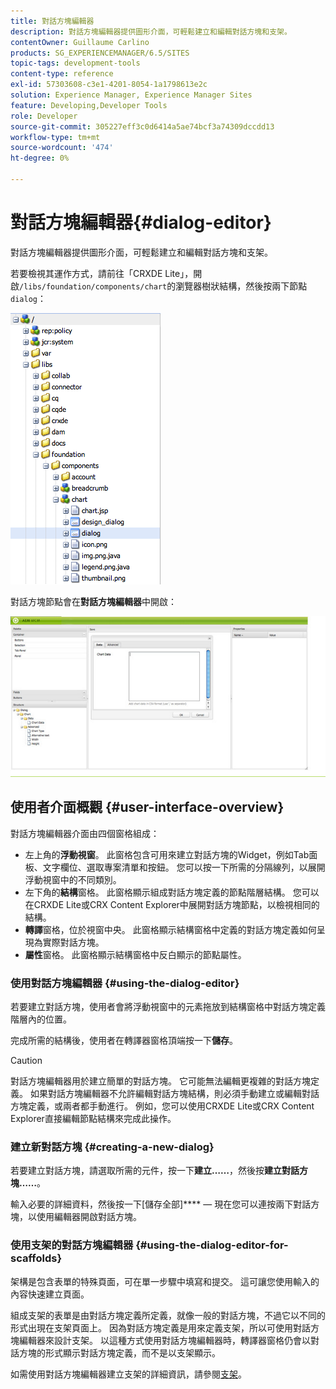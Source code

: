 ```yaml
---
title: 對話方塊編輯器
description: 對話方塊編輯器提供圖形介面，可輕鬆建立和編輯對話方塊和支架。
contentOwner: Guillaume Carlino
products: SG_EXPERIENCEMANAGER/6.5/SITES
topic-tags: development-tools
content-type: reference
exl-id: 57303608-c3e1-4201-8054-1a1798613e2c
solution: Experience Manager, Experience Manager Sites
feature: Developing,Developer Tools
role: Developer
source-git-commit: 305227eff3c0d6414a5ae74bcf3a74309dccdd13
workflow-type: tm+mt
source-wordcount: '474'
ht-degree: 0%

---
```


# 對話方塊編輯器{#dialog-editor}

對話方塊編輯器提供圖形介面，可輕鬆建立和編輯對話方塊和支架。

若要檢視其運作方式，請前往「CRXDE Lite」，開啟`/libs/foundation/components/chart`的瀏覽器樹狀結構，然後按兩下節點`dialog`：

![chlimage_1-247](assets/chlimage_1-247.png)

對話方塊節點會在&#x200B;**對話方塊編輯器**&#x200B;中開啟：

![screen_shot_2012-02-01at25033pm](assets/screen_shot_2012-02-01at25033pm.png)

## 使用者介面概觀 {#user-interface-overview}

對話方塊編輯器介面由四個窗格組成：

* 左上角的&#x200B;**浮動視窗**。 此窗格包含可用來建立對話方塊的Widget，例如Tab面板、文字欄位、選取專案清單和按鈕。 您可以按一下所需的分隔線列，以展開浮動視窗中的不同類別。
* 左下角的&#x200B;**結構**&#x200B;窗格。 此窗格顯示組成對話方塊定義的節點階層結構。 您可以在CRXDE Lite或CRX Content Explorer中展開對話方塊節點，以檢視相同的結構。
* **轉譯**&#x200B;窗格，位於視窗中央。 此窗格顯示結構窗格中定義的對話方塊定義如何呈現為實際對話方塊。
* **屬性**&#x200B;窗格。 此窗格顯示結構窗格中反白顯示的節點屬性。

### 使用對話方塊編輯器 {#using-the-dialog-editor}

若要建立對話方塊，使用者會將浮動視窗中的元素拖放到結構窗格中對話方塊定義階層內的位置。

完成所需的結構後，使用者在轉譯器窗格頂端按一下&#x200B;**儲存**。

>[!CAUTION]
>
>對話方塊編輯器用於建立簡單的對話方塊。 它可能無法編輯更複雜的對話方塊定義。 如果對話方塊編輯器不允許編輯對話方塊結構，則必須手動建立或編輯對話方塊定義，或兩者都手動進行。 例如，您可以使用CRXDE Lite或CRX Content Explorer直接編輯節點結構來完成此操作。

### 建立新對話方塊 {#creating-a-new-dialog}

若要建立對話方塊，請選取所需的元件，按一下&#x200B;**建立……**，然後按&#x200B;**建立對話方塊……**。

輸入必要的詳細資料，然後按一下[儲存全部]**** — 現在您可以連按兩下對話方塊，以使用編輯器開啟對話方塊。

### 使用支架的對話方塊編輯器 {#using-the-dialog-editor-for-scaffolds}

架構是包含表單的特殊頁面，可在單一步驟中填寫和提交。 這可讓您使用輸入的內容快速建立頁面。

組成支架的表單是由對話方塊定義所定義，就像一般的對話方塊，不過它以不同的形式出現在支架頁面上。 因為對話方塊定義是用來定義支架，所以可使用對話方塊編輯器來設計支架。 以這種方式使用對話方塊編輯器時，轉譯器窗格仍會以對話方塊的形式顯示對話方塊定義，而不是以支架顯示。

如需使用對話方塊編輯器建立支架的詳細資訊，請參閱[支架](/help/sites-authoring/scaffolding.md)。
